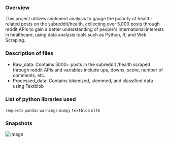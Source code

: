 ### Overview
This project utilizes sentiment analysis to gauge the polarity of health-related posts on the subreddit/health, collecting over 5,000 posts through reddit APIs to gain a better understanding of people's international interests in healthcare, using data analysis tools such as Python, R, and Web Scraping.
### Description of files
- Raw_data: Contains 5000+ posts in the subreddit /health scraped through reddit APIs and variables include ups, downs, score, number of comments, etc.
- Processed_data: Contains tokenized, stemmed, and classified data using Textblob 
### List of python libraries used
`requests` `pandas` `warnings` `numpy` `textblob` `nltk` 
### Snapshots
![image](https://github.com/yangfuchun/NLP_Analyzing_Reddit_for_Global_Health_Insights/assets/100629848/4a8f8459-668d-4dc1-b334-6df8e398ab56)
